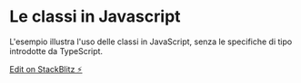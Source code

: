 # Le classi in Javascript

L'esempio illustra l'uso delle classi in JavaScript, senza le specifiche di tipo introdotte da TypeScript.

[Edit on StackBlitz ⚡️](https://stackblitz.com/edit/js-sswnots)